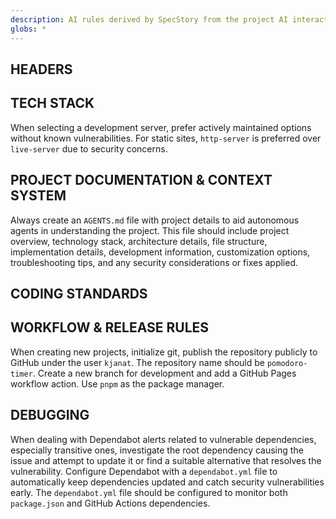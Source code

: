 ```yaml
---
description: AI rules derived by SpecStory from the project AI interaction history
globs: *
---
```


## HEADERS

## TECH STACK

When selecting a development server, prefer actively maintained options without known vulnerabilities. For static sites, `http-server` is preferred over `live-server` due to security concerns.

## PROJECT DOCUMENTATION & CONTEXT SYSTEM

Always create an `AGENTS.md` file with project details to aid autonomous agents in understanding the project. This file should include project overview, technology stack, architecture details, file structure, implementation details, development information, customization options, troubleshooting tips, and any security considerations or fixes applied.

## CODING STANDARDS

## WORKFLOW & RELEASE RULES

When creating new projects, initialize git, publish the repository publicly to GitHub under the user `kjanat`. The repository name should be `pomodoro-timer`. Create a new branch for development and add a GitHub Pages workflow action. Use `pnpm` as the package manager.

## DEBUGGING

When dealing with Dependabot alerts related to vulnerable dependencies, especially transitive ones, investigate the root dependency causing the issue and attempt to update it or find a suitable alternative that resolves the vulnerability. Configure Dependabot with a `dependabot.yml` file to automatically keep dependencies updated and catch security vulnerabilities early. The `dependabot.yml` file should be configured to monitor both `package.json` and GitHub Actions dependencies.